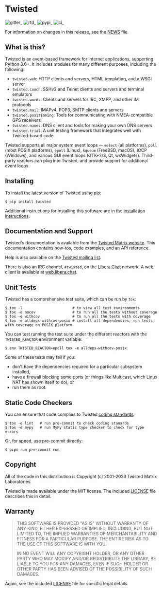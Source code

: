 # Twisted

![gitter](https://img.shields.io/gitter/room/twisted/twisted.svg)\_
![rtd](https://readthedocs.org/projects/twisted/badge/?version=latest&style=flat)\_
![pypi](https://img.shields.io/pypi/v/twisted.svg)\_
![ci](https://github.com/twisted/twisted/actions/workflows/test.yaml/badge.svg)\_

For information on changes in this release, see the [NEWS](NEWS.rst)
file.

## What is this?

Twisted is an event-based framework for internet applications,
supporting Python 3.6+. It includes modules for many different purposes,
including the following:

-   `twisted.web`: HTTP clients and servers, HTML templating, and a WSGI
    server
-   `twisted.conch`: SSHv2 and Telnet clients and servers and terminal
    emulators
-   `twisted.words`: Clients and servers for IRC, XMPP, and other IM
    protocols
-   `twisted.mail`: IMAPv4, POP3, SMTP clients and servers
-   `twisted.positioning`: Tools for communicating with NMEA-compatible
    GPS receivers
-   `twisted.names`: DNS client and tools for making your own DNS
    servers
-   `twisted.trial`: A unit testing framework that integrates well with
    Twisted-based code.

Twisted supports all major system event loops \-- `select` (all
platforms), `poll` (most POSIX platforms), `epoll` (Linux), `kqueue`
(FreeBSD, macOS), IOCP (Windows), and various GUI event loops (GTK+2/3,
Qt, wxWidgets). Third-party reactors can plug into Twisted, and provide
support for additional event loops.

## Installing

To install the latest version of Twisted using pip:

    $ pip install twisted

Additional instructions for installing this software are in [the
installation instructions](INSTALL.rst).

## Documentation and Support

Twisted\'s documentation is available from the [Twisted Matrix
website](https://twistedmatrix.com/documents/current/). This
documentation contains how-tos, code examples, and an API reference.

Help is also available on the [Twisted mailing
list](https://mail.python.org/mailman3/lists/twisted.python.org/).

There is also an IRC channel, `#twisted`, on the
[Libera.Chat](https://libera.chat/) network. A web client is available
at [web.libera.chat](https://web.libera.chat/).

## Unit Tests

Twisted has a comprehensive test suite, which can be run by `tox`:

    $ tox -l                       # to view all test environments
    $ tox -e nocov                 # to run all the tests without coverage
    $ tox -e withcov               # to run all the tests with coverage
    $ tox -e alldeps-withcov-posix # install all dependencies, run tests with coverage on POSIX platform

You can test running the test suite under the different reactors with
the `TWISTED_REACTOR` environment variable:

    $ env TWISTED_REACTOR=epoll tox -e alldeps-withcov-posix

Some of these tests may fail if you:

-   don\'t have the dependencies required for a particular subsystem
    installed,
-   have a firewall blocking some ports (or things like Multicast, which
    Linux NAT has shown itself to do), or
-   run them as root.

## Static Code Checkers

You can ensure that code complies to Twisted [coding
standards](https://twistedmatrix.com/documents/current/core/development/policy/coding-standard.html):

    $ tox -e lint   # run pre-commit to check coding stanards
    $ tox -e mypy   # run MyPy static type checker to check for type errors

Or, for speed, use pre-commit directly:

    $ pipx run pre-commit run

## Copyright

All of the code in this distribution is Copyright (c) 2001-2023 Twisted
Matrix Laboratories.

Twisted is made available under the MIT license. The included
[LICENSE](LICENSE) file describes this in detail.

## Warranty

> THIS SOFTWARE IS PROVIDED \"AS IS\" WITHOUT WARRANTY OF ANY KIND,
> EITHER EXPRESSED OR IMPLIED, INCLUDING, BUT NOT LIMITED TO, THE
> IMPLIED WARRANTIES OF MERCHANTABILITY AND FITNESS FOR A PARTICULAR
> PURPOSE. THE ENTIRE RISK AS TO THE USE OF THIS SOFTWARE IS WITH YOU.
>
> IN NO EVENT WILL ANY COPYRIGHT HOLDER, OR ANY OTHER PARTY WHO MAY
> MODIFY AND/OR REDISTRIBUTE THE LIBRARY, BE LIABLE TO YOU FOR ANY
> DAMAGES, EVEN IF SUCH HOLDER OR OTHER PARTY HAS BEEN ADVISED OF THE
> POSSIBILITY OF SUCH DAMAGES.

Again, see the included [LICENSE](LICENSE) file for specific legal
details.
